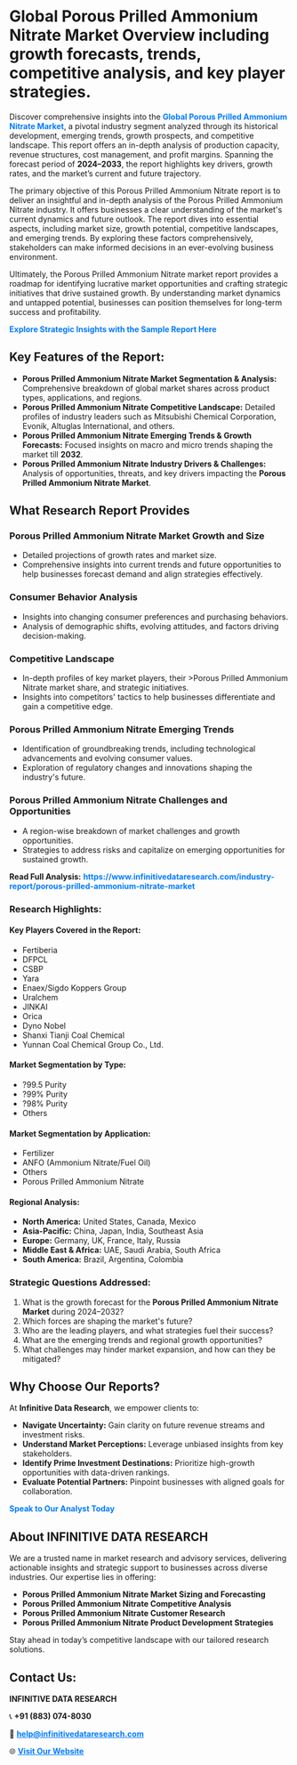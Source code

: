 <h1>Global Porous Prilled Ammonium Nitrate Market Overview including growth forecasts, trends, competitive analysis, and key player strategies.</h1>
<p>
Discover comprehensive insights into the 
<a href="https://www.infinitivedataresearch.com/industry-report/porous-prilled-ammonium-nitrate-market" rel="dofollow" style="color: #007BFF; text-decoration: none;"><strong>Global Porous Prilled Ammonium Nitrate Market</strong></a>, a pivotal industry segment analyzed through its historical development, emerging trends, growth prospects, and competitive landscape. This report offers an in-depth analysis of production capacity, revenue structures, cost management, and profit margins. Spanning the forecast period of <strong>2024–2033</strong>, the report highlights key drivers, growth rates, and the market’s current and future trajectory.
</p>
<p>
The primary objective of this Porous Prilled Ammonium Nitrate report is to deliver an insightful and in-depth analysis of the Porous Prilled Ammonium Nitrate industry. It offers businesses a clear understanding of the market's current dynamics and future outlook. The report dives into essential aspects, including market size, growth potential, competitive landscapes, and emerging trends. By exploring these factors comprehensively, stakeholders can make informed decisions in an ever-evolving business environment.
</p>
<p>
Ultimately, the Porous Prilled Ammonium Nitrate market report provides a roadmap for identifying lucrative market opportunities and crafting strategic initiatives that drive sustained growth. By understanding market dynamics and untapped potential, businesses can position themselves for long-term success and profitability.
</p>
<p>
<a href="https://www.infinitivedataresearch.com/request-sample/reportId=110432" style="color: #007BFF; text-decoration: none;"><strong>Explore Strategic Insights with the Sample Report Here</strong></a>
</p>

<h2>Key Features of the Report:</h2>
<ul>
<li><strong>Porous Prilled Ammonium Nitrate Market Segmentation & Analysis:</strong> Comprehensive breakdown of global market shares across product types, applications, and regions.</li>
<li><strong>Porous Prilled Ammonium Nitrate Competitive Landscape:</strong> Detailed profiles of industry leaders such as Mitsubishi Chemical Corporation, Evonik, Altuglas International, and others.</li>
<li><strong>Porous Prilled Ammonium Nitrate Emerging Trends & Growth Forecasts:</strong> Focused insights on macro and micro trends shaping the market till <strong>2032</strong>.</li>
<li><strong>Porous Prilled Ammonium Nitrate Industry Drivers & Challenges:</strong> Analysis of opportunities, threats, and key drivers impacting the <strong>Porous Prilled Ammonium Nitrate Market</strong>.</li>
</ul>

<h2>What Research Report Provides</h2>
<h3>Porous Prilled Ammonium Nitrate Market Growth and Size</h3>
<ul>
<li>Detailed projections of growth rates and market size.</li>
<li>Comprehensive insights into current trends and future opportunities to help businesses forecast demand and align strategies effectively.</li>
</ul>

<h3>Consumer Behavior Analysis</h3>
<ul>
<li>Insights into changing consumer preferences and purchasing behaviors.</li>
<li>Analysis of demographic shifts, evolving attitudes, and factors driving decision-making.</li>
</ul>

<h3>Competitive Landscape</h3>
<ul>
<li>In-depth profiles of key market players, their >Porous Prilled Ammonium Nitrate market share, and strategic initiatives.</li>
<li>Insights into competitors' tactics to help businesses differentiate and gain a competitive edge.</li>
</ul>

<h3>Porous Prilled Ammonium Nitrate Emerging Trends</h3>
<ul>
<li>Identification of groundbreaking trends, including technological advancements and evolving consumer values.</li>
<li>Exploration of regulatory changes and innovations shaping the industry's future.</li>
</ul>

<h3>Porous Prilled Ammonium Nitrate Challenges and Opportunities</h3>
<ul>
<li>A region-wise breakdown of market challenges and growth opportunities.</li>
<li>Strategies to address risks and capitalize on emerging opportunities for sustained growth.</li>
</ul>
<p><strong>Read Full Analysis:</strong> <a href="https://www.infinitivedataresearch.com/industry-report/porous-prilled-ammonium-nitrate-market" rel="dofollow" style="color: #007BFF; text-decoration: none;"><strong>https://www.infinitivedataresearch.com/industry-report/porous-prilled-ammonium-nitrate-market</strong></a></p>
<h3>Research Highlights:</h3>
<h4>Key Players Covered in the Report:</h4>
<ul><li>Fertiberia</li><li>DFPCL</li><li>CSBP</li><li>Yara</li><li>Enaex/Sigdo Koppers Group</li><li>Uralchem</li><li>JINKAI</li><li>Orica</li><li>Dyno Nobel</li><li>Shanxi Tianji Coal Chemical</li><li>Yunnan Coal Chemical Group Co., Ltd.</li></ul>
<h4>Market Segmentation by Type:</h4>
<ul><li>?99.5 Purity</li><li>?99% Purity</li><li>?98% Purity</li><li>Others</li></ul>
<h4>Market Segmentation by Application:</h4>
<ul><li>Fertilizer</li><li>ANFO (Ammonium Nitrate/Fuel Oil)</li><li>Others</li><li>Porous Prilled Ammonium Nitrate</li></ul>

<h4>Regional Analysis:</h4>
<ul>
<li><strong>North America:</strong> United States, Canada, Mexico</li>
<li><strong>Asia-Pacific:</strong> China, Japan, India, Southeast Asia</li>
<li><strong>Europe:</strong> Germany, UK, France, Italy, Russia</li>
<li><strong>Middle East & Africa:</strong> UAE, Saudi Arabia, South Africa</li>
<li><strong>South America:</strong> Brazil, Argentina, Colombia</li>
</ul>

<h3>Strategic Questions Addressed:</h3>
<ol>
<li>What is the growth forecast for the <strong>Porous Prilled Ammonium Nitrate Market</strong> during 2024–2032?</li>
<li>Which forces are shaping the market's future?</li>
<li>Who are the leading players, and what strategies fuel their success?</li>
<li>What are the emerging trends and regional growth opportunities?</li>
<li>What challenges may hinder market expansion, and how can they be mitigated?</li>
</ol>

<h2>Why Choose Our Reports?</h2>
<p>At <strong>Infinitive Data Research</strong>, we empower clients to:</p>
<ul>
<li><strong>Navigate Uncertainty:</strong> Gain clarity on future revenue streams and investment risks.</li>
<li><strong>Understand Market Perceptions:</strong> Leverage unbiased insights from key stakeholders.</li>
<li><strong>Identify Prime Investment Destinations:</strong> Prioritize high-growth opportunities with data-driven rankings.</li>
<li><strong>Evaluate Potential Partners:</strong> Pinpoint businesses with aligned goals for collaboration.</li>
</ul>
<p><a href="https://www.infinitivedataresearch.com/industry-report/porous-prilled-ammonium-nitrate-market" rel="dofollow" style="color: #007BFF; text-decoration: none;"><strong>Speak to Our Analyst Today</strong></a></p>

<h2>About INFINITIVE DATA RESEARCH</h2>
<p>We are a trusted name in market research and advisory services, delivering actionable insights and strategic support to businesses across diverse industries. Our expertise lies in offering:</p>
<ul>
<li><strong>Porous Prilled Ammonium Nitrate Market Sizing and Forecasting</strong></li>
<li><strong>Porous Prilled Ammonium Nitrate Competitive Analysis</strong></li>
<li><strong>Porous Prilled Ammonium Nitrate Customer Research</strong></li>
<li><strong>Porous Prilled Ammonium Nitrate Product Development Strategies</strong></li>
</ul>
<p>Stay ahead in today’s competitive landscape with our tailored research solutions.</p>

<h2>Contact Us:</h2>
<p><strong>INFINITIVE DATA RESEARCH</strong></p>
<p>📞 <strong>+91 (883) 074-8030</strong></p>
<p>📧 <strong><a href="mailto:help@infinitivedataresearch.com" style="color: #007BFF;">help@infinitivedataresearch.com</a></strong></p>
<p>🌐 <strong><a href="https://www.infinitivedataresearch.com" rel="dofollow" style="color: #007BFF;">Visit Our Website</a></strong></p>